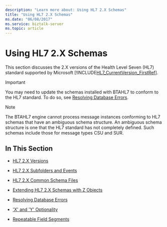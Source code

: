 ```yaml
---
description: "Learn more about: Using HL7 2.X Schemas"
title: "Using HL7 2.X Schemas"
ms.date: "06/08/2017"
ms.service: biztalk-server
ms.topic: article
---
```

# Using HL7 2.X Schemas
This section discusses the 2.X versions of the Health Level Seven (HL7) standard supported by Microsoft [!INCLUDE[HL7_CurrentVersion_FirstRef](../../includes/hl7-currentversion-firstref-md.md)].  
  
> [!IMPORTANT]
>  You may need to update the schemas installed with BTAHL7 to conform to the HL7 standard. To do so, see [Resolving Database Errors](../../adapters-and-accelerators/accelerator-hl7/resolving-database-errors.md).  
  
> [!NOTE]
>  The BTAHL7 engine cannot process message instances conforming to HL7 schemas that have an ambiguous schema structure. An ambiguous schema structure is one that the HL7 standard has not completely defined. Such schemas include those for message types CSU and SUR.  
  
## In This Section  
  
-   [HL7 2.X Versions](../../adapters-and-accelerators/accelerator-hl7/hl7-2-x-versions.md)  
  
-   [HL7 2.X Subfolders and Events](../../adapters-and-accelerators/accelerator-hl7/hl7-2-x-subfolders-and-events.md)  
  
-   [HL7 2.X Common Schema Files](../../adapters-and-accelerators/accelerator-hl7/hl7-2-x-common-schema-files.md)  
  
-   [Extending HL7 2.X Schemas with Z Objects](../../adapters-and-accelerators/accelerator-hl7/extending-hl7-2-x-schemas-with-z-objects.md)  
  
-   [Resolving Database Errors](../../adapters-and-accelerators/accelerator-hl7/resolving-database-errors.md)  
  
-   ['X' and 'Y' Optionality](../../adapters-and-accelerators/accelerator-hl7/x-and-y-optionality.md)  
  
-   [Repeatable Field Segments](../../adapters-and-accelerators/accelerator-hl7/repeatable-field-segments.md)
